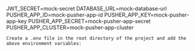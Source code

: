 JWT_SECRET=mock-secret
DATABASE_URL=mock-database-url
PUSHER_APP_ID=mock-pusher-app-id
PUSHER_APP_KEY=mock-pusher-app-key
PUSHER_APP_SECRET=mock-pusher-app-secret
PUSHER_APP_CLUSTER=mock-pusher-app-cluster

```Create a .env file in the root directory of the project and add the above environment variables:```